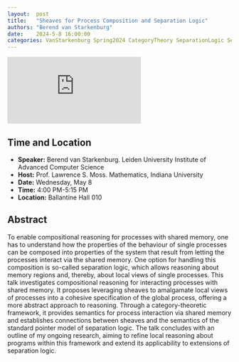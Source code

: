 ```yaml
---
layout:  post
title:   "Sheaves for Process Composition and Separation Logic"
authors: "Berend van Starkenburg"
date:    2024-5-8 16:00:00
categories: VanStarkenburg Spring2024 CategoryTheory SeparationLogic Semantics
---
```


<iframe src="https://www.youtube.com/embed/IzgwIA0P_Ug" frameborder="0" allowfullscreen></iframe>

## Time and Location

* **Speaker:** Berend van Starkenburg. Leiden University Institute of Advanced Computer Science
* **Host:** Prof. Lawrence S. Moss. Mathematics, Indiana University
* **Date:** Wednesday, May 8
* **Time:** 4:00 PM-5:15 PM
* **Location:** Ballantine Hall 010

## Abstract

To enable compositional reasoning for processes with shared memory, one has to
understand how the properties of the behaviour of single processes can be
composed into properties of the system that result from letting the processes
interact via the shared memory. One option for handling this composition is
so-called separation logic, which allows reasoning about memory regions and,
thereby, about local views of single processes. This talk investigates
compositional reasoning for interacting processes with shared memory. It
proposes leveraging sheaves to amalgamate local views of processes into a
cohesive specification of the global process, offering a more abstract approach
to reasoning. Through a category-theoretic framework, it provides semantics for
process interaction via shared memory and establishes connections between
sheaves and the semantics of the standard pointer model of separation logic. The
talk concludes with an outline of my ongoing research, aiming to refine local
reasoning about programs within this framework and extend its applicability to
extensions of separation logic.
